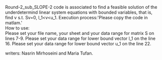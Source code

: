 Round-2_sub_SLOPE-2 code is associated to find  a feasible solution of the underdetermind linear system equations with bounded variables, that is,
find v
s.t. Sv=0,
     l_1<v<u_1.
Execution process:'Please copy the code in matlam.'    
How to use:    
Please set your file name, your sheet and your data range for matrix S on lines 7-9.
Please set  your data range for lower bound vector l_1 on the line 16.
Please set  your data range for lower bound vector u_1 on the line 22.

writers: Nasrin Mirhoseini and Maria Tufan.
